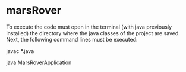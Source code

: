 # marsRover

To execute the code must open in the terminal (with java previously installed) the directory where the java classes of the project are saved.
Next, the following command lines must be executed:

javac *.java


java MarsRoverApplication
